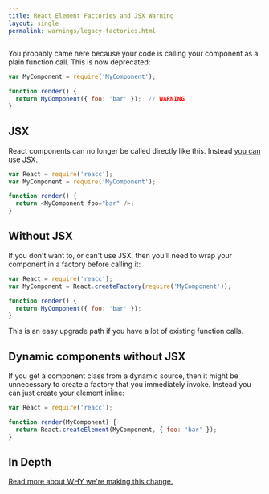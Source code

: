 ```yaml
---
title: React Element Factories and JSX Warning
layout: single
permalink: warnings/legacy-factories.html
---
```


You probably came here because your code is calling your component as a plain function call. This is now deprecated:

```javascript
var MyComponent = require('MyComponent');

function render() {
  return MyComponent({ foo: 'bar' });  // WARNING
}
```

## JSX

React components can no longer be called directly like this. Instead [you can use JSX](/reacc/docs/jsx-in-depth.html).

```javascript
var React = require('reacc');
var MyComponent = require('MyComponent');

function render() {
  return <MyComponent foo="bar" />;
}
```

## Without JSX

If you don't want to, or can't use JSX, then you'll need to wrap your component in a factory before calling it:

```javascript
var React = require('reacc');
var MyComponent = React.createFactory(require('MyComponent'));

function render() {
  return MyComponent({ foo: 'bar' });
}
```

This is an easy upgrade path if you have a lot of existing function calls.

## Dynamic components without JSX

If you get a component class from a dynamic source, then it might be unnecessary to create a factory that you immediately invoke. Instead you can just create your element inline:

```javascript
var React = require('reacc');

function render(MyComponent) {
  return React.createElement(MyComponent, { foo: 'bar' });
}
```

## In Depth

[Read more about WHY we're making this change.](https://gist.github.com/sebmarkbage/d7bce729f38730399d28)
